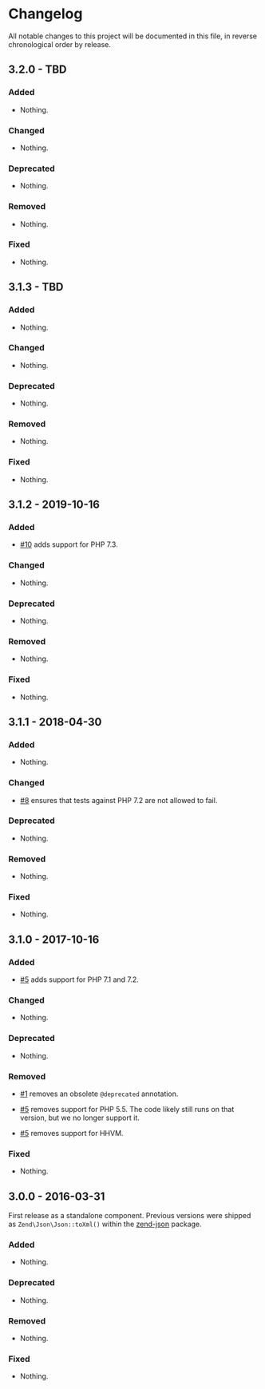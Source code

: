 # Changelog

All notable changes to this project will be documented in this file, in reverse chronological order by release.

## 3.2.0 - TBD

### Added

- Nothing.

### Changed

- Nothing.

### Deprecated

- Nothing.

### Removed

- Nothing.

### Fixed

- Nothing.

## 3.1.3 - TBD

### Added

- Nothing.

### Changed

- Nothing.

### Deprecated

- Nothing.

### Removed

- Nothing.

### Fixed

- Nothing.

## 3.1.2 - 2019-10-16

### Added

- [#10](https://github.com/zendframework/zend-xml2json/pull/10) adds support for PHP 7.3.

### Changed

- Nothing.

### Deprecated

- Nothing.

### Removed

- Nothing.

### Fixed

- Nothing.

## 3.1.1 - 2018-04-30

### Added

- Nothing.

### Changed

- [#8](https://github.com/zendframework/zend-xml2json/pull/8) ensures that tests against PHP 7.2 are not allowed to fail.

### Deprecated

- Nothing.

### Removed

- Nothing.

### Fixed

- Nothing.

## 3.1.0 - 2017-10-16

### Added

- [#5](https://github.com/zendframework/zend-xml2json/pull/5) adds support for
  PHP 7.1 and 7.2.

### Changed

- Nothing.

### Deprecated

- Nothing.

### Removed

- [#1](https://github.com/zendframework/zend-xml2json/pull/1) removes an
  obsolete `@deprecated` annotation.

- [#5](https://github.com/zendframework/zend-xml2json/pull/5) removes support
  for PHP 5.5. The code likely still runs on that version, but we no longer
  support it.

- [#5](https://github.com/zendframework/zend-xml2json/pull/5) removes support
  for HHVM.

### Fixed

- Nothing.

## 3.0.0 - 2016-03-31

First release as a standalone component. Previous versions were shipped as
`Zend\Json\Json::toXml()` within the [zend-json](https://github.com/zendframework/zend-json)
package.

### Added

- Nothing.

### Deprecated

- Nothing.

### Removed

- Nothing.

### Fixed

- Nothing.
